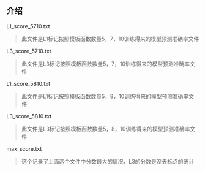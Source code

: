 介绍
------
L1_score_5710.txt
> 此文件是L1标记按照模板函数数量5，7，10训练得来的模型预测准确率文件

L3_score_5710.txt
> 此文件是L3标记按照模板函数数量5，7，10训练得来的模型预测准确率文件

L1_score_5810.txt
> 此文件是L1标记按照模板函数数量5，8，10训练得来的模型预测准确率文件

L3_score_5810.txt
> 此文件是L3标记按照模板函数数量5，8，10训练得来的模型预测准确率文件

max_score.txt
> 这个记录了上面两个文件中分数最大的情况，L3的分数是没去标点的统计
